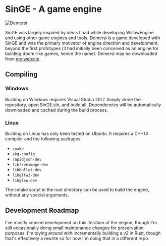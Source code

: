 # SinGE - A game engine

![Demersi](https://user-images.githubusercontent.com/4460452/138816933-74fc5c52-7d11-49a4-b9e0-9d1690789e0f.png)

SinGE was largely inspired by ideas I had while developing WillowEngine and using other game engines and tools. Demersi 
is a game developed with SinGE and was the primary motivator of engine direction and development, beyond the first 
prototypes (it had initially been conceived as an engine for building doom-like games, hence the name). Demersi may be 
downloaded from [my website](http://willcassella.com).

## Compiling

### Windows
Building on Windows requires Visual Studio 2017. Simply clone the repository, open SinGE.sln, and build all. 
Dependencies will be automatically downloaded and cached during the build process.

### Linux
Building on Linux has only been tested on Ubuntu. It requires a C++14 compiler and the following packages:
- `cmake`
- `pkg-config`
- `rapidjson-dev`
- `libfreeimage-dev`
- `libbullet-dev`
- `libglfw3-dev`
- `libglew-dev`

The cmake script in the root directory can be used to build the engine, without any special arguments.

## Development Roadmap
I've mostly ceased development on this iteration of the engine, though I'm still occasionally doing small maintenance 
changes for preservation purposes. I'm toying around with incrementally building a v2 in Rust, though that's effectively 
a rewrite so for now I'm doing that in a different repo.
